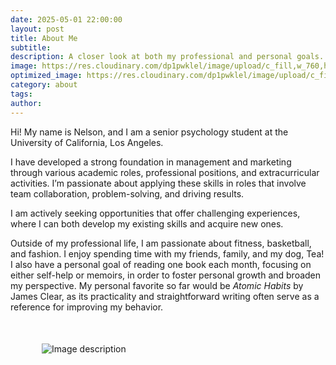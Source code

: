 ```yaml
---
date: 2025-05-01 22:00:00
layout: post
title: About Me
subtitle: 
description: A closer look at both my professional and personal goals.
image: https://res.cloudinary.com/dp1pwklel/image/upload/c_fill,w_760,h_399/v1724221128/catucr_epguol.jpg
optimized_image: https://res.cloudinary.com/dp1pwklel/image/upload/c_fill,w_380,h_200/v1724221128/catucr_epguol.jpg
category: about
tags:
author: 
---
```


Hi! My name is Nelson, and I am a senior psychology student at the University of California, Los Angeles.

I have developed a strong foundation in management and marketing through various academic roles, professional positions, and extracurricular activities. I’m passionate about applying these skills in roles that involve team collaboration, problem-solving, and driving results.

I am actively seeking opportunities that offer challenging experiences, where I can both develop my existing skills and acquire new ones.

Outside of my professional life, I am passionate about fitness, basketball, and fashion. I enjoy spending time with my friends, family, and my dog, Tea! I also have a personal goal of reading one book each month, focusing on either self-help or memoirs, in order to foster personal growth and broaden my perspective. My personal favorite so far would be <I>Atomic Habits</I> by James Clear, as its practicality and straightforward writing often serve as a reference for improving my behavior.

<div class="image-container-post">
    <img src="https://res.cloudinary.com/dp1pwklel/image/upload/v1737444481/team_vscfv7.png" alt="Image description" style="max-width:1200px; height:auto; display:block; margin:50;">
</div>